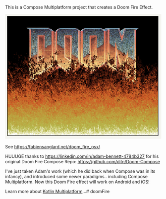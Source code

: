This is a Compose Multiplatform project that creates a Doom Fire Effect.

![DoomFire](doomFire.png)  

See https://fabiensanglard.net/doom_fire_psx/

HUUUGE thanks to https://linkedin.com/in/adam-bennett-4784b327 for his original Doom Fire Compose Repo:  https://github.com/ditn/Doom-Compose

I've just taken Adam's work (which he did back when Compose was in its infancy), and introduced some newer paradigms.. including Compose Multiplatform.  Now this Doom Fire effect will work on Android and iOS! 

Learn more about [Kotlin Multiplatform](https://www.jetbrains.com/help/kotlin-multiplatform-dev/get-started.html)…# doomFire
